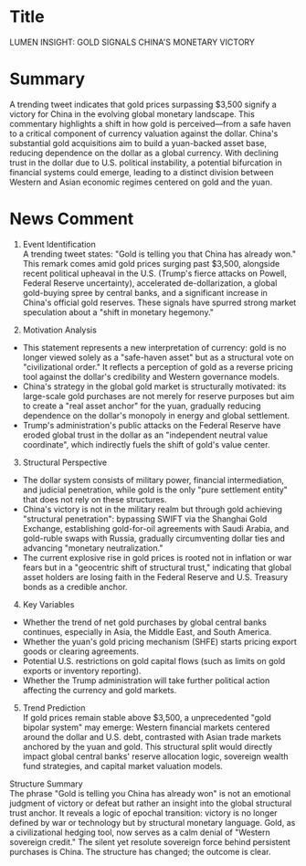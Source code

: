 # Title
LUMEN INSIGHT: GOLD SIGNALS CHINA'S MONETARY VICTORY

# Summary
A trending tweet indicates that gold prices surpassing $3,500 signify a victory for China in the evolving global monetary landscape. This commentary highlights a shift in how gold is perceived—from a safe haven to a critical component of currency valuation against the dollar. China's substantial gold acquisitions aim to build a yuan-backed asset base, reducing dependence on the dollar as a global currency. With declining trust in the dollar due to U.S. political instability, a potential bifurcation in financial systems could emerge, leading to a distinct division between Western and Asian economic regimes centered on gold and the yuan.

# News Comment
1. Event Identification  
A trending tweet states: "Gold is telling you that China has already won." This remark comes amid gold prices surging past $3,500, alongside recent political upheaval in the U.S. (Trump's fierce attacks on Powell, Federal Reserve uncertainty), accelerated de-dollarization, a global gold-buying spree by central banks, and a significant increase in China's official gold reserves. These signals have spurred strong market speculation about a "shift in monetary hegemony."

2. Motivation Analysis  
- This statement represents a new interpretation of currency: gold is no longer viewed solely as a "safe-haven asset" but as a structural vote on "civilizational order." It reflects a perception of gold as a reverse pricing tool against the dollar's credibility and Western governance models.  
- China's strategy in the global gold market is structurally motivated: its large-scale gold purchases are not merely for reserve purposes but aim to create a "real asset anchor" for the yuan, gradually reducing dependence on the dollar's monopoly in energy and global settlement.  
- Trump's administration's public attacks on the Federal Reserve have eroded global trust in the dollar as an "independent neutral value coordinate", which indirectly fuels the shift of gold's value center.

3. Structural Perspective  
- The dollar system consists of military power, financial intermediation, and judicial penetration, while gold is the only "pure settlement entity" that does not rely on these structures.  
- China's victory is not in the military realm but through gold achieving "structural penetration": bypassing SWIFT via the Shanghai Gold Exchange, establishing gold-for-oil agreements with Saudi Arabia, and gold-ruble swaps with Russia, gradually circumventing dollar ties and advancing "monetary neutralization."  
- The current explosive rise in gold prices is rooted not in inflation or war fears but in a "geocentric shift of structural trust," indicating that global asset holders are losing faith in the Federal Reserve and U.S. Treasury bonds as a credible anchor.

4. Key Variables  
- Whether the trend of net gold purchases by global central banks continues, especially in Asia, the Middle East, and South America.  
- Whether the yuan's gold pricing mechanism (SHFE) starts pricing export goods or clearing agreements.  
- Potential U.S. restrictions on gold capital flows (such as limits on gold exports or inventory reporting).  
- Whether the Trump administration will take further political action affecting the currency and gold markets.

5. Trend Prediction  
If gold prices remain stable above $3,500, a unprecedented "gold bipolar system" may emerge: Western financial markets centered around the dollar and U.S. debt, contrasted with Asian trade markets anchored by the yuan and gold. This structural split would directly impact global central banks' reserve allocation logic, sovereign wealth fund strategies, and capital market valuation models.

Structure Summary  
The phrase "Gold is telling you China has already won" is not an emotional judgment of victory or defeat but rather an insight into the global structural trust anchor. It reveals a logic of epochal transition: victory is no longer defined by war or technology but by structural monetary language. Gold, as a civilizational hedging tool, now serves as a calm denial of "Western sovereign credit." The silent yet resolute sovereign force behind persistent purchases is China. The structure has changed; the outcome is clear.
